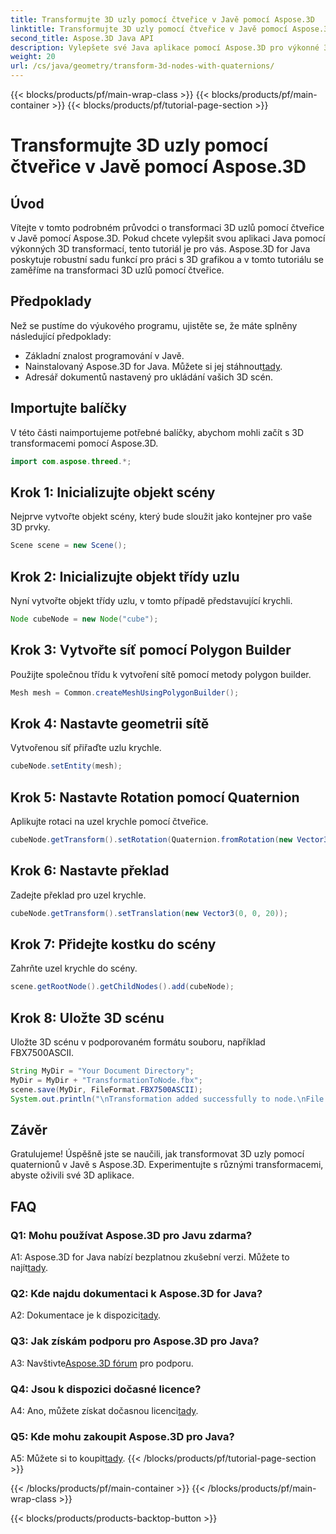 ```yaml
---
title: Transformujte 3D uzly pomocí čtveřice v Javě pomocí Aspose.3D
linktitle: Transformujte 3D uzly pomocí čtveřice v Javě pomocí Aspose.3D
second_title: Aspose.3D Java API
description: Vylepšete své Java aplikace pomocí Aspose.3D pro výkonné 3D transformace. Naučte se transformovat uzly pomocí čtveřice v tomto podrobném průvodci.
weight: 20
url: /cs/java/geometry/transform-3d-nodes-with-quaternions/
---
```


{{< blocks/products/pf/main-wrap-class >}}
{{< blocks/products/pf/main-container >}}
{{< blocks/products/pf/tutorial-page-section >}}

# Transformujte 3D uzly pomocí čtveřice v Javě pomocí Aspose.3D

## Úvod

Vítejte v tomto podrobném průvodci o transformaci 3D uzlů pomocí čtveřice v Javě pomocí Aspose.3D. Pokud chcete vylepšit svou aplikaci Java pomocí výkonných 3D transformací, tento tutoriál je pro vás. Aspose.3D for Java poskytuje robustní sadu funkcí pro práci s 3D grafikou a v tomto tutoriálu se zaměříme na transformaci 3D uzlů pomocí čtveřice.

## Předpoklady

Než se pustíme do výukového programu, ujistěte se, že máte splněny následující předpoklady:

- Základní znalost programování v Javě.
- Nainstalovaný Aspose.3D for Java. Můžete si jej stáhnout[tady](https://releases.aspose.com/3d/java/).
- Adresář dokumentů nastavený pro ukládání vašich 3D scén.

## Importujte balíčky

V této části naimportujeme potřebné balíčky, abychom mohli začít s 3D transformacemi pomocí Aspose.3D.

```java
import com.aspose.threed.*;
```

## Krok 1: Inicializujte objekt scény

Nejprve vytvořte objekt scény, který bude sloužit jako kontejner pro vaše 3D prvky.

```java
Scene scene = new Scene();
```

## Krok 2: Inicializujte objekt třídy uzlu

Nyní vytvořte objekt třídy uzlu, v tomto případě představující krychli.

```java
Node cubeNode = new Node("cube");
```

## Krok 3: Vytvořte síť pomocí Polygon Builder

Použijte společnou třídu k vytvoření sítě pomocí metody polygon builder.

```java
Mesh mesh = Common.createMeshUsingPolygonBuilder();
```

## Krok 4: Nastavte geometrii sítě

Vytvořenou síť přiřaďte uzlu krychle.

```java
cubeNode.setEntity(mesh);
```

## Krok 5: Nastavte Rotation pomocí Quaternion

Aplikujte rotaci na uzel krychle pomocí čtveřice.

```java
cubeNode.getTransform().setRotation(Quaternion.fromRotation(new Vector3(0, 1, 0), new Vector3(0.3, 0.5, 0.1)));
```

## Krok 6: Nastavte překlad

Zadejte překlad pro uzel krychle.

```java
cubeNode.getTransform().setTranslation(new Vector3(0, 0, 20));
```

## Krok 7: Přidejte kostku do scény

Zahrňte uzel krychle do scény.

```java
scene.getRootNode().getChildNodes().add(cubeNode);
```

## Krok 8: Uložte 3D scénu

Uložte 3D scénu v podporovaném formátu souboru, například FBX7500ASCII.

```java
String MyDir = "Your Document Directory";
MyDir = MyDir + "TransformationToNode.fbx";
scene.save(MyDir, FileFormat.FBX7500ASCII);
System.out.println("\nTransformation added successfully to node.\nFile saved at " + MyDir);
```

## Závěr

Gratulujeme! Úspěšně jste se naučili, jak transformovat 3D uzly pomocí quaternionů v Javě s Aspose.3D. Experimentujte s různými transformacemi, abyste oživili své 3D aplikace.

## FAQ

### Q1: Mohu používat Aspose.3D pro Javu zdarma?

A1: Aspose.3D for Java nabízí bezplatnou zkušební verzi. Můžete to najít[tady](https://releases.aspose.com/).

### Q2: Kde najdu dokumentaci k Aspose.3D for Java?

 A2: Dokumentace je k dispozici[tady](https://reference.aspose.com/3d/java/).

### Q3: Jak získám podporu pro Aspose.3D pro Java?

 A3: Navštivte[Aspose.3D fórum](https://forum.aspose.com/c/3d/18) pro podporu.

### Q4: Jsou k dispozici dočasné licence?

 A4: Ano, můžete získat dočasnou licenci[tady](https://purchase.aspose.com/temporary-license/).

### Q5: Kde mohu zakoupit Aspose.3D pro Java?

 A5: Můžete si to koupit[tady](https://purchase.aspose.com/buy).
{{< /blocks/products/pf/tutorial-page-section >}}

{{< /blocks/products/pf/main-container >}}
{{< /blocks/products/pf/main-wrap-class >}}

{{< blocks/products/products-backtop-button >}}
